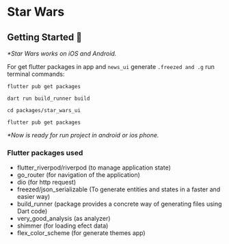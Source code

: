 # Star Wars

## Getting Started 🚀

_\*Star Wars works on iOS and Android._

For get flutter packages in app and `news_ui` generate `.freezed and .g` run terminal commands:

```console
flutter pub get packages

dart run build_runner build

cd packages/star_wars_ui

flutter pub get packages

```

_\*Now is ready for run project in android or ios phone._

### Flutter packages used

- flutter_riverpod/riverpod (to manage application state)
- go_router (for navigation of the application)
- dio (for http request)
- freezed/json_serializable (To generate entities and states in a faster and easier way)
- build_runner (package provides a concrete way of generating files using Dart code)
- very_good_analysis (as analyzer)
- shimmer (for loading efect data)
- flex_color_scheme (for generate themes app)

